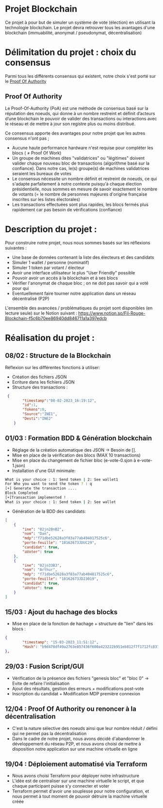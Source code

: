 # Projet Blockchain

Ce projet à pour but de simuler un système de vote (élection) en utilisant la technologie blockchain. Le projet devra retrouver tous les avantages d'une blockchain (immuabilité, anonymat / pseudonymat, décentralisation)


# Délimitation du projet : choix du consensus

Parmi tous les différents consensus qui existent, notre choix s'est porté sur le [Proof Of Authority](https://en.wikipedia.org/wiki/Proof_of_authority)


## Proof Of Authority

Le Proof-Of-Authority (PoA) est une méthode de consensus basé sur la réputation des noeuds, qui donne à un nombre restreint et définit d’acteurs d’une blockchain le pouvoir de valider des transactions ou interactions avec le réseau et de mettre à jour son registre plus ou moins distribué.

Ce consensus apporte des avantages pour notre projet que les autres consensus n'ont pas ; 

- Aucune haute performance hardware n'est requise pour compléter les blocs ( ≠ Proof Of Work)
- Un groupe de machines dites "validatrices" ou "légitimes" doivent valider chaque nouveau bloc de transactions (algorithme basé sur la confiance). Dans notre cas, le(s) groupe(s) de machines validatrices seraient les bureaux de votes
- Le consensus nécessite un nombre définit et restreint de noeuds, ce qui s'adapte parfaitement à notre contexte puisqu'à chaque élection présidentielle, nous sommes en mesure de savoir exactement le nombre de votants (= le nombre de personnes majeures d'origine française inscrites sur les listes électorales) 
- Les transactions effectuées sont plus rapides, les blocs fermés plus rapidement car pas besoin de vérifications (confiance)


# Description du projet : 

Pour construire notre projet, nous nous sommes basés sur les réflexions suivantes :  

- Une base de données contenant la liste des électeurs et des candidats
- Simuler 1 wallet / personne (nominatif)
- Simuler 1 token par votant / électeur
- Avoir une interface utilisateur le plus "User Friendly" possible
- Pouvoir avoir un accès à la blockchain et à ses blocs
- Vérifier l'anonymat de chaque bloc ; on ne doit pas savoir qui a voté pour qui
- Eventuellement faire tourner notre application dans un réseau décentralisé (P2P)

L'ensemble des avancées / problématiques du projet sont disponibles (en lecture seule) sur le Notion suivant : https://www.notion.so/Fil-Rouge-Blockchain-f5c6b70ee86940dd846711a1a397edcb




# Réalisation du projet :
## 08/02 : Structure de la Blockchain
Réflexion sur les différentes fonctions à utiliser:
* Création des fichiers JSON
* Ecriture dans les fichiers JSON
* Structure des transactions :
```json
 {
        "timestamp":"08-02-2023_16:19:12",
        "id":1,
        "Tokens":0,
        "Source":"INE1",
        "Desti":"INE2"
    }
```

## 01/03 : Formation BDD & Génération blockchain
* Réglage de la création automatique des JSON -> Besoin de [].
* Mise en place de la vérification des blocs (MAX 10 transactions)
* Mise en place du changement de fichier bloc (e-vote-0.sjon à e-vote-1.json)
* Installation d'une GUI minimale:
```bash
What is your choice : 1: Send token | 2: See wallet1
For Who you want to send the token ? : q
[+] Generate the transaction ....
Block Completed
[+]Transaction implemented !
What is your choice : 1: Send token | 2: See wallet
```

* Génération de la BDD des candidats:
```json
[
    {
        "ine": "02jn28nB2",
        "nom": "Dan",
        "mdp":"f71dbe52628a3f83a77ab494817525c6",
        "porte-feuille": "18162673JDUC29",
        "candidat": true,
        "aVoter": true
    },
    {
        "ine": "02jn33B3",
        "nom": "Arthur",
        "mdp": "f71dbe52628a3f83a77ab494817525c6",
        "porte-feuille": "18162673JD23019",
        "candidat": true,
        "aVoter": true
    }
]
```

## 15/03 : Ajout du hachage des blocks
* Mise en place de la fonction de hachage + structure de "lien" dans les blocs :
```json
{
        "timestamp": "15-03-2023_11:51:12",
        "Hash": "b9d478df49a2763e857436f600a423222b951eb812f7f1712fc8371b61c81d2a"
},
```

## 29/03 : Fusion Script/GUI
* Vérification de la présence des fichiers "genesis bloc" et "bloc 0" -> Evite de refaire l'initialisation
* Ajout des résultats, gestion des erreurs + modifications post-vote
* Inscription du candidat + Modification MDP première connexion

## 12/04 : Proof Of Authority ou renoncer à la décentralisation
* C'est la nature sélective des noeuds ainsi que leur nombre réduit / défini qui ne permet pas la décentralisation
* Dans le cadre de notre projet, nous avons décidé d'abandonner le développement du réseau P2P, et nous avons choisi de mettre à disposition notre application sur une machine virtuelle en ligne

## 19/04 : Déploiement automatisé via Terraform 
* Nous avons choisi Terraform pour déployer notre infrastructure
* L'idée est de centraliser sur une machine virtuelle le script, et que chaque participant puisse s'y connecter et voter 
* Terraform permet d'avoir une souplesse pour notre configuration, et nous permet à tout moment de pouvoir détruire la machine virtuelle créée
